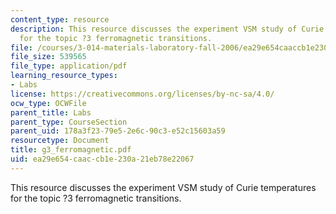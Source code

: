 ```yaml
---
content_type: resource
description: This resource discusses the experiment VSM study of Curie temperatures
  for the topic ?3 ferromagnetic transitions.
file: /courses/3-014-materials-laboratory-fall-2006/ea29e654caaccb1e230a21eb78e22067_g3_ferromagnetic.pdf
file_size: 539565
file_type: application/pdf
learning_resource_types:
- Labs
license: https://creativecommons.org/licenses/by-nc-sa/4.0/
ocw_type: OCWFile
parent_title: Labs
parent_type: CourseSection
parent_uid: 178a3f23-79e5-2e6c-90c3-e52c15603a59
resourcetype: Document
title: g3_ferromagnetic.pdf
uid: ea29e654-caac-cb1e-230a-21eb78e22067
---
```

This resource discusses the experiment VSM study of Curie temperatures for the topic ?3 ferromagnetic transitions.